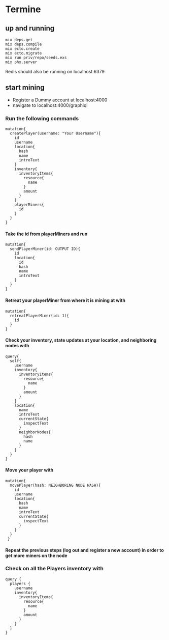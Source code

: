 # Termine

## up and running
```
mix deps.get
mix deps.compile
mix ecto.create
mix ecto.migrate
mix run priv/repo/seeds.exs
mix phx.server
```
Redis should also be running on localhost:6379

## start mining
- Register a Dummy account at localhost:4000
- navigate to localhost:4000/graphiql
### Run the following commands
```
mutation{
  createPlayer(username: "Your Username"){
    id
    username
    location{
      hash
      name
      introText
    }
    inventory{
      inventoryItems{
        resource{
          name
        }
        amount
      }
    }
    playerMiners{
      id
    }
  }
}
```
#### Take the id from playerMiners and run
```
mutation{
  sendPlayerMiner(id: OUTPUT ID){
    id
    location{
      id
      hash
      name
      introText
    }
  }
}
```

#### Retreat your playerMiner from where it is mining at with
```
mutation{
  retreatPlayerMiner(id: 1){
    id
  }
}
```

#### Check your inventory, state updates at your location, and neighboring nodes with
```
query{
  self{
    username
    inventory{
      inventoryItems{
        resource{
          name
        }
        amount
      }
    }
    location{
      name
      introText
      currentState{
        inspectText
      }
      neighborNodes{
        hash
        name
      }
    }
  }
}
```

#### Move your player with 
```
mutation{
  movePlayer(hash: NEIGHBORING NODE HASH){
    id
    username
    location{
      hash
      name
      introText
      currentState{
        inspectText
      }
    }
  }
 }
```


#### Repeat the previous steps (log out and register a new account) in order to get more miners on the node

### Check on all the Players inventory with
```
query {
  players {
    username
    inventory{
      inventoryItems{
        resource{
          name
        }
        amount
      }
    }
  }
}
```
